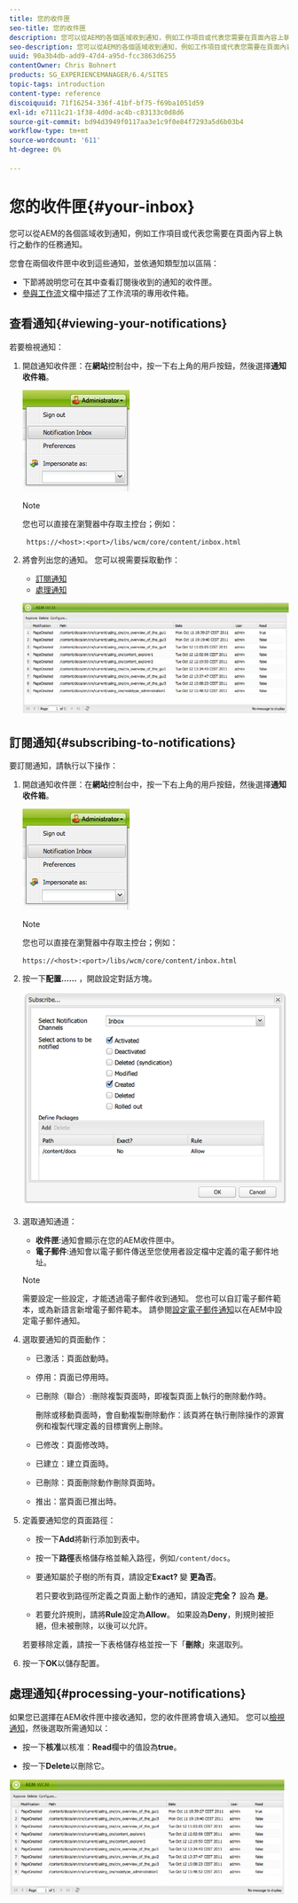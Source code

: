 ```yaml
---
title: 您的收件匣
seo-title: 您的收件匣
description: 您可以從AEM的各個區域收到通知，例如工作項目或代表您需要在頁面內容上執行之動作的任務通知。
seo-description: 您可以從AEM的各個區域收到通知，例如工作項目或代表您需要在頁面內容上執行之動作的任務通知。
uuid: 90a3b4db-add9-47d4-a95d-fcc3863d6255
contentOwner: Chris Bohnert
products: SG_EXPERIENCEMANAGER/6.4/SITES
topic-tags: introduction
content-type: reference
discoiquuid: 71f16254-336f-41bf-bf75-f69ba1051d59
exl-id: e7111c21-1f38-4d0d-ac4b-c83133c0d8d6
source-git-commit: bd94d3949f0117aa3e1c9f0e84f7293a5d6b03b4
workflow-type: tm+mt
source-wordcount: '611'
ht-degree: 0%

---
```


# 您的收件匣{#your-inbox}

您可以從AEM的各個區域收到通知，例如工作項目或代表您需要在頁面內容上執行之動作的任務通知。

您會在兩個收件匣中收到這些通知，並依通知類型加以區隔：

* 下節將說明您可在其中查看訂閱後收到的通知的收件匣。
* [參與工作流](/help/sites-classic-ui-authoring/classic-workflows-participating.md)文檔中描述了工作流項的專用收件箱。

## 查看通知{#viewing-your-notifications}

若要檢視通知：

1. 開啟通知收件匣：在&#x200B;**網站**&#x200B;控制台中，按一下右上角的用戶按鈕，然後選擇&#x200B;**通知收件箱**。

   ![screen_shot_2012-02-08at105226am](assets/screen_shot_2012-02-08at105226am.png)

   >[!NOTE]
   >
   >您也可以直接在瀏覽器中存取主控台；例如：
   >
   >` https://<host>:<port>/libs/wcm/core/content/inbox.html`

1. 將會列出您的通知。 您可以視需要採取動作：

   * [訂閱通知](#subscribing-to-notifications)
   * [處理通知](#processing-your-notifications)

   ![chlimage_1-8](assets/chlimage_1-8.jpeg)

## 訂閱通知{#subscribing-to-notifications}

要訂閱通知，請執行以下操作：

1. 開啟通知收件匣：在&#x200B;**網站**&#x200B;控制台中，按一下右上角的用戶按鈕，然後選擇&#x200B;**通知收件箱**。

   ![screen_shot_2012-02-08at105226am-1](assets/screen_shot_2012-02-08at105226am-1.png)

   >[!NOTE]
   >
   >您也可以直接在瀏覽器中存取主控台；例如：
   >
   >`https://<host>:<port>/libs/wcm/core/content/inbox.html`

1. 按一下&#x200B;**配置……** ，開啟設定對話方塊。

   ![screen_shot_2012-02-08at111056am](assets/screen_shot_2012-02-08at111056am.png)

1. 選取通知通道：

   * **收件匣**:通知會顯示在您的AEM收件匣中。
   * **電子郵件**:通知會以電子郵件傳送至您使用者設定檔中定義的電子郵件地址。

   >[!NOTE]
   >
   >需要設定一些設定，才能透過電子郵件收到通知。 您也可以自訂電子郵件範本，或為新語言新增電子郵件範本。 請參閱[設定電子郵件通知](/help/sites-administering/notification.md#configuringemailnotification)以在AEM中設定電子郵件通知。

1. 選取要通知的頁面動作：

   * 已激活：頁面啟動時。
   * 停用：頁面已停用時。
   * 已刪除（聯合）:刪除複製頁面時，即複製頁面上執行的刪除動作時。

      刪除或移動頁面時，會自動複製刪除動作：該頁將在執行刪除操作的源實例和複製代理定義的目標實例上刪除。

   * 已修改：頁面修改時。
   * 已建立：建立頁面時。
   * 已刪除：頁面刪除動作刪除頁面時。
   * 推出：當頁面已推出時。

1. 定義要通知您的頁面路徑：

   * 按一下&#x200B;**Add**&#x200B;將新行添加到表中。
   * 按一下&#x200B;**路徑**&#x200B;表格儲存格並輸入路徑，例如`/content/docs`。
   * 要通知屬於子樹的所有頁，請設定&#x200B;**Exact?** 變 **更為否**。

      若只要收到路徑所定義之頁面上動作的通知，請設定&#x200B;**完全？** 設為 **是**。

   * 若要允許規則，請將&#x200B;**Rule**&#x200B;設定為&#x200B;**Allow**。 如果設為&#x200B;**Deny**，則規則被拒絕，但未被刪除，以後可以允許。

   若要移除定義，請按一下表格儲存格並按一下「**刪除**」來選取列。

1. 按一下&#x200B;**OK**&#x200B;以儲存配置。

## 處理通知{#processing-your-notifications}

如果您已選擇在AEM收件匣中接收通知，您的收件匣將會填入通知。 您可以[檢視通知](#viewing-your-notifications)，然後選取所需通知以：

* 按一下&#x200B;**核准**&#x200B;以核准：**Read**&#x200B;欄中的值設為&#x200B;**true**。

* 按一下&#x200B;**Delete**&#x200B;以刪除它。

![chlimage_1-9](assets/chlimage_1-9.jpeg)
